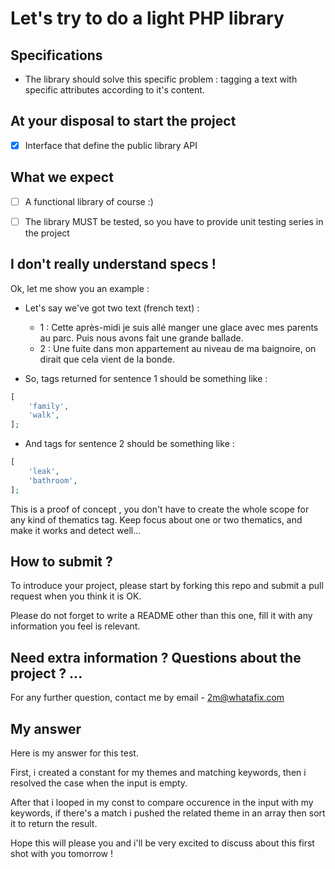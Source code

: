 # Let's try to do a light PHP library

## Specifications

- The library should solve this specific problem : tagging a text with specific attributes according to it's content.

## At your disposal to start the project

- [x] Interface that define the public library API

## What we expect

- [ ] A functional library of course :)

- [ ] The library MUST be tested, so you have to provide unit testing series in the project

## I don't really understand specs !

Ok, let me show you an example :

- Let's say we've got two text (french text) :

  - 1 : Cette après-midi je suis allé manger une glace avec mes parents au parc. Puis nous avons fait une grande ballade.
  - 2 : Une fuite dans mon appartement au niveau de ma baignoire, on dirait que cela vient de la bonde.

- So, tags returned for sentence 1 should be something like : 

```php
[
    'family',
    'walk',
];
```

- And tags for sentence 2 should be something like : 

```php
[
    'leak',
    'bathroom',
];
```

This is a proof of concept , you don't have to create the whole scope for any kind of thematics tag. Keep focus about one or two thematics, and make it works and detect well...

## How to submit ?

To introduce your project, please start by forking this repo and submit a pull request when you think it is OK.

Please do not forget to write a README other than this one, fill it with any information you feel is relevant.

## Need extra information ? Questions about the project ? ...

For any further question, contact me by email - 2m@whatafix.com

## My answer

Here is my answer for this test.

First, i created a constant for my themes and matching keywords, then i resolved the case when the input is empty.

After that i looped in my const to compare occurence in the input with my keywords, if there's a match i pushed the related theme in an array then sort it to return the result.

Hope this will please you and i'll be very excited to discuss about this first shot with you tomorrow !
